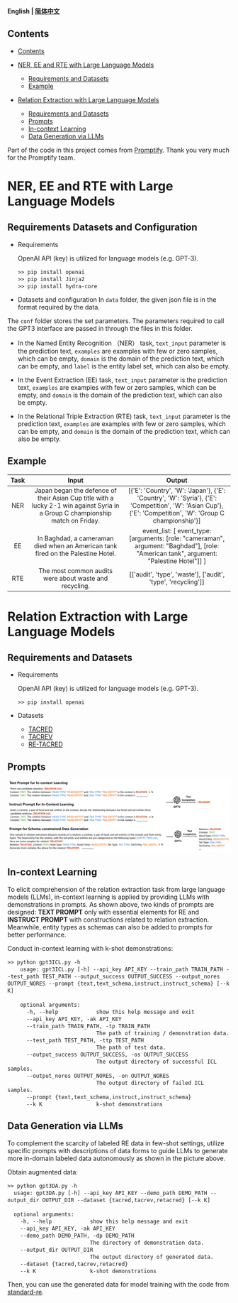 

<p align="left">
    <b> English | <a href="https://github.com/zjunlp/DeepKE/blob/main/example/llm/README_CN.md">简体中文</a> </b>
</p>

## Contents
- [Contents](#Contents)

- [NER, EE and RTE with Large Language Models](#ner-ee-and-rte-with-large-language-models)
  - [Requirements and Datasets](#requirements-datasets-and-configuration)
  - [Example](#example)

- [Relation Extraction with Large Language Models](#relation-extraction-with-large-language-models)
  - [Requirements and Datasets](#requirements-and-datasets)
  - [Prompts](#prompts)
  - [In-context Learning](#in-context-learning)
  - [Data Generation via LLMs](#data-generation-via-llms)
  

Part of the code in this project comes from [Promptify](https://github.com/promptslab/Promptify). Thank you very much for the Promptify team.


# NER, EE and RTE with Large Language Models

## Requirements Datasets and Configuration
- Requirements
  
  OpenAI API (key) is utilized for language models (e.g. GPT-3).
    ```shell
    >> pip install openai
    >> pip install Jinja2
    >> pip install hydra-core
    ```

- Datasets and configuration
  In `data` folder, the given json file is in the format required by the data.
  

The `conf` folder stores the set parameters. The parameters required to call the GPT3 interface are passed in through the files in this folder.

- In the Named Entity Recognition （NER） task, `text_input` parameter is the prediction text, `examples` are examples with few or zero samples, which can be empty, `domain` is the domain of the prediction text, which can be empty, and `label` is the entity label set, which can also be empty. 

- In the Event Extraction (EE) task, `text_input` parameter is the prediction text, `examples` are examples with few or zero samples, which can be empty, and `domain` is the domain of the prediction text, which can also be empty. 

- In the Relational Triple Extraction (RTE) task, `text_input` parameter is the prediction text, `examples` are examples with few or zero samples, which can be empty, and `domain` is the domain of the prediction text, which can also be empty.




## Example
  |                           Task                           |          Input           |    Output    |     
  | :----------------------------------------------------------: | :------------------------: | :------------: |
  | NER |           Japan began the defence of their Asian Cup title with a lucky 2-1 win against Syria in a Group C championship match on Friday.         |       [{'E': 'Country', 'W': 'Japan'}, {'E': 'Country', 'W': 'Syria'}, {'E': 'Competition', 'W': 'Asian Cup'}, {'E': 'Competition', 'W': 'Group C championship'}]   |          
  | EE | In Baghdad, a cameraman died when an American tank fired on the Palestine Hotel. |    event_list: [ event_type: [arguments: [role: "cameraman", argument: "Baghdad"], [role: "American tank", argument: "Palestine Hotel"]] ]      |  
  | RTE |           The most common audits were about waste and recycling.          |[['audit', 'type', 'waste'], ['audit', 'type', 'recycling']]|     



# Relation Extraction with Large Language Models

## Requirements and Datasets
- Requirements
  
  OpenAI API (key) is utilized for language models (e.g. GPT-3).
    ```shell
    >> pip install openai
    ```
- Datasets
  - [TACRED](https://nlp.stanford.edu/projects/tacred/)
  - [TACREV](https://github.com/DFKI-NLP/tacrev)
  - [RE-TACRED](https://github.com/gstoica27/Re-TACRED)


## Prompts
![prompt](LLM.png)

## In-context Learning
To elicit comprehension of the relation extraction task from large language models (LLMs), in-context learning is applied by providing LLMs with demonstrations in prompts. As shown above, two kinds of prompts are designed: **TEXT PROMPT** only with essential elements for RE and **INSTRUCT PROMPT** with constructions related to relation extraction. Meanwhile, entity types as schemas can also be added to prompts for better performance.

Conduct in-context learning with k-shot demonstrations:

```shell
>> python gpt3ICL.py -h
    usage: gpt3ICL.py [-h] --api_key API_KEY --train_path TRAIN_PATH --test_path TEST_PATH --output_success OUTPUT_SUCCESS --output_nores OUTPUT_NORES --prompt {text,text_schema,instruct,instruct_schema} [--k K]

    optional arguments:
      -h, --help            show this help message and exit
      --api_key API_KEY, -ak API_KEY
      --train_path TRAIN_PATH, -tp TRAIN_PATH
                            The path of training / demonstration data.
      --test_path TEST_PATH, -ttp TEST_PATH
                            The path of test data.
      --output_success OUTPUT_SUCCESS, -os OUTPUT_SUCCESS
                            The output directory of successful ICL samples.
      --output_nores OUTPUT_NORES, -on OUTPUT_NORES
                            The output directory of failed ICL samples.
      --prompt {text,text_schema,instruct,instruct_schema}
      --k K                 k-shot demonstrations
```

## Data Generation via LLMs

To complement the scarcity of labeled RE data in few-shot settings, utilize specific prompts with descriptions of data forms to guide LLMs to generate more in-domain labeled data autonomously as shown in the picture above.

Obtain augmented data:
```shell
>> python gpt3DA.py -h
  usage: gpt3DA.py [-h] --api_key API_KEY --demo_path DEMO_PATH --output_dir OUTPUT_DIR --dataset {tacred,tacrev,retacred} [--k K]

  optional arguments:
    -h, --help            show this help message and exit
    --api_key API_KEY, -ak API_KEY
    --demo_path DEMO_PATH, -dp DEMO_PATH
                          The directory of demonstration data.
    --output_dir OUTPUT_DIR
                          The output directory of generated data.
    --dataset {tacred,tacrev,retacred}
    --k K                 k-shot demonstrations
```

Then, you can use the generated data for model training with the code from [standard-re](https://github.com/zjunlp/DeepKE/tree/main/example/re/standard).
